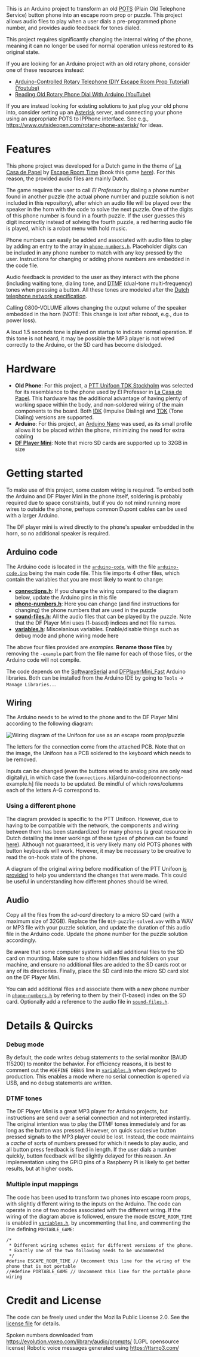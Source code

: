 This is an Arduino project to transform an old [POTS](https://en.wikipedia.org/wiki/Plain_old_telephone_service) (Plain Old Telephone Service) button phone into an escape room prop or puzzle. This project allows audio files to play when a user dials a pre-programmed phone number, and provides audio feedback for tones dialed.

This project requires significantly changing the internal wiring of the phone, meaning it can no longer be used for normal operation unless restored to its original state.

If you are looking for an Arduino project with an old rotary phone, consider one of these resources instead:
* [Arduino-Controlled Rotary Telephone (DIY Escape Room Prop Tutorial) (Youtube)](https://www.youtube.com/watch?v=cZ2rHqBXO1s&t=2237s)
* [Reading Old Rotary Phone Dial With Arduino (YouTube)](https://www.youtube.com/watch?v=x6QlOP-AZII)

If you are instead looking for existing solutions to just plug your old phone into, consider setting up an [Asterisk](https://www.asterisk.org/) server, and connecting your phone using an appropriate POTS to IPPhone interface. See e.g., https://www.outsideopen.com/rotary-phone-asterisk/ for ideas.

# Features
This phone project was developed for a Dutch game in the theme of [La Casa de Papel](https://en.wikipedia.org/wiki/Money_Heist) by [Escape Room Time](https://escaperoomtime.nl) (book this game [here](https://escaperoomtime.nl/activiteiten/vr-escape-game-la-casa-de-papel/)). For this reason, the provided audio files are mainly Dutch.

The game requires the user to call *El Professor* by dialing a phone number found in another puzzle (the actual phone number and puzzle solution is not included in this repository), after which an audio file will be played over the speaker in the horn with the code to solve the next puzzle. One of the digits of this phone number is found in a fourth puzzle. If the user guesses this digit incorrectly instead of solving the fourth puzzle, a red herring audio file is played, which is a robot menu with hold music.

Phone numbers can easily be added and associated with audio files to play by adding an entry to the array in [`phone-numbers.h`](arduino-code/phone-numbers-example.h). Placeholder digits can be included in any phone number to match with any key pressed by the user. Instructions for changing or adding phone numbers are embedded in the code file.

Audio feedback is provided to the user as they interact with the phone (including waiting tone, dialing tone, and [DTMF](https://en.wikipedia.org/wiki/Dual-tone_multi-frequency_signaling) (dual-tone multi-frequency) tones when pressing a button. All these tones are modeled after the [Dutch telephone network specification](https://nl.wikipedia.org/wiki/Telefoontonen).

Calling 0800-VOLUME allows changing the output volume of the speaker embedded in the horn (NOTE: This change is lost after reboot, e.g., due to power loss).

A loud 1.5 seconds tone is played on startup to indicate normal operation. If this tone is not heard, it may be possible the MP3 player is not wired correctly to the Arduino, or the SD card has become dislodged.

# Hardware
* **Old Phone**: For this project, a [PTT Unifoon TDK Stockholm](https://dutchtelephones.com/unifoon/) was selected for its resemblance to the phone used by El Professor in [La Casa de Papel](https://en.wikipedia.org/wiki/Money_Heist). This hardware has the additional advantage of having plenty of working space within the body, and non-soldered wiring of the main components to the board. Both [IDK](https://en.wikipedia.org/wiki/Pulse_dialing) (Impulse Dialing) and [TDK](https://en.wikipedia.org/wiki/Dual-tone_multi-frequency_signaling) (Tone Dialing) versions are supported.
* **Arduino**: For this project, an [Arduino Nano](https://store.arduino.cc/products/arduino-nano) was used, as its small profile allows it to be placed within the phone, minimizing the need for extra cabling
* [**DF Player Mini**](https://wiki.dfrobot.com/DFPlayer_Mini_SKU_DFR0299#Connection_Diagram): Note that micro SD cards are supported up to 32GB in size

# Getting started
To make use of this project, some custom wiring is required. To embed both the Arduino and DF Player Mini in the phone itself, soldering is probably required due to space constraints, but if you do not mind running more wires to outside the phone, perhaps common Dupont cables can be used with a larger Arduino.

The DF player mini is wired directly to the phone's speaker embedded in the horn, so no additional speaker is required.

## Arduino code
The Arduino code is located in the [`arduino-code`](arduino-code), with the file [`arduino-code.ino`](arduino-code/arduino-code.ino) being the main code file.
This file imports 4 other files, which contain the variables that you are most likely to want to change:

* [**connections.h**](arduino-code/connections-example.h): If you change the wiring compared to the diagram below, update the Arduino pins in this file
* [**phone-numbers.h**](arduino-code/phone-numbers-example.h): Here you can change (and find instructions for changing) the phone numbers that are used in the puzzle
* [**sound-files.h**](arduino-code/sound-files-example.h): All the audio files that can be played by the puzzle. Note that the DF Player Mini uses (1-based) indices and not file names.
* [**variables.h**](arduino-code/variables-example.h): Miscelanious variables. Enable/disable things such as debug mode and phone wiring mode here

The above four files provided are *examples*. **Rename those files** by removing the `-example` part from the file name for each of those files, or the Arduino code will not compile.

The code depends on the [SoftwareSerial](https://www.arduino.cc/en/Reference/softwareSerial) and [DFPlayerMini_Fast](https://github.com/PowerBroker2/DFPlayerMini_Fast) Arduino libraries. Both can be installed from the Arduino IDE by going to `Tools` -> `Manage Libraries..`.

## Wiring
The Arduino needs to be wired to the phone and to the DF Player Mini according to the following diagram:

![Wiring diagram of the Unifoon for use as an escape room prop/puzzle](wiring/wiring-diagram.png)

The letters for the connection come from the attached PCB. Note that on the image, the Unifoon has a PCB soldered to the keyboard which needs to be removed.

Inputs can be changed (even the buttons wired to analog pins are only read digitally), in which case the (`connections.h`)[arduino-code/connections-example.h] file needs to be updated. Be mindful of which rows/columns each of the letters A-G correspond to.

### Using a different phone
The diagram provided is specific to the PTT Unifoon. However, due to having to be compatible with the network, the components and wiring between them has been standardized for many phones (a great resource in Dutch detailing the inner workings of these types of phones can be found [here](http://www.johngeus.dds.nl/TelExpln.html)). Although not guaranteed, it is very likely many old POTS phones with button keyboards will work. However, it may be necessary to be creative to read the on-hook state of the phone.

A diagram of the original wiring before modification of the PTT Unifoon [is provided](wiring/original-uniphone.png) to help you understand the changes that were made. This could be useful in understanding how different phones should be wired.

## Audio
Copy all the files from the *sd-card* directory to a micro SD card (with a maximum size of 32GB). Replace the file `019-puzzle-solved.wav` with a WAV or MP3 file with your puzzle solution, and update the duration of this audio file in the Arduino code. Update the phone number for the puzzle solution accordingly.

Be aware that some computer systems will add additional files to the SD card on mounting. Make sure to show hidden files and folders on your machine, and ensure no additional files are added to the SD cards root or any of its directories. Finally, place the SD card into the micro SD card slot on the DF Player Mini.

You can add additional files and associate them with a new phone number in [`phone-numbers.h`](arduino-code/phone-numbers-example.h) by refering to them by their (1-based) index on the SD card. Optionally add a reference to the audio file in [`sound-files.h`](arduino-code/sound-files-example.h).

# Details & Quircks

### Debug mode
By default, the code writes debug statements to the serial monitor (BAUD 115200) to monitor the behavior. For efficiency reasons, it is best to comment out the `#DEFINE DEBUG` line in [`variables.h`](arduino-code/variables-example.h) when deployed to production. This enables a mode where no serial connection is opened via USB, and no debug statements are written.

### DTMF tones
The DF Player Mini is a great MP3 player for Arduino projects, but instructions are send over a serial connection and not interpreted instantly. The original intention was to play the DTMF tones immediately and for as long as the button was pressed. However, on quick succesive button pressed signals to the MP3 player could be lost. Instead, the code maintains a *cache* of sorts of numbers pressed for which it needs to play audio, and all button press feedback is fixed in length. If the user dials a number quickly, button feedback will be slightly delayed for this reason. An implementation using the GPIO pins of a Raspberry Pi is likely to get better results, but at higher costs.

### Multiple input mappings
The code has been used to transform two phones into escape room props, with slightly different wiring to the inputs on the Arduino. The code can operate in one of two modes associated with the different wiring. If the wiring of the diagram above is followed, ensure the mode `ESCAPE_ROOM_TIME` is enabled in [`variables.h`](arduino-code/variables-example.h), by uncommenting that line, and commenting the line defining `PORTABLE_GAME`:

```arduino
/* 
 * Different wiring schemes exist for different versions of the phone.  
 * Exactly one of the two following needs to be uncommented
 */
#define ESCAPE_ROOM_TIME // Uncomment this line for the wiring of the phone that is not portable
//#define PORTABLE_GAME // Uncomment this line for the portable phone wiring
```


# Credit and License
The code can be freely used under the Mozilla Public License 2.0. See the [license file](LICENSE) for details.

Spoken numbers downloaded from https://evolution.voxeo.com/library/audio/prompts/ (LGPL opensource license)
Robotic voice messages generated using https://ttsmp3.com/


